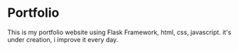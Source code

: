 # Portfolio
This is my portfolio website using Flask Framework, html, css, javascript. it's under creation, i improve it every day. 
